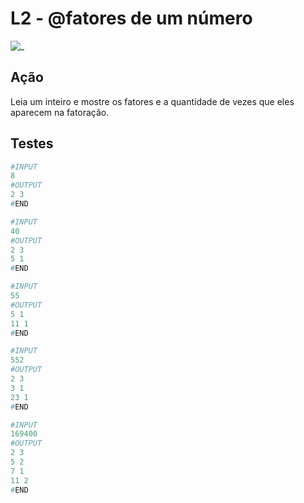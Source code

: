 # L2 - @fatores de um número

![_](https://raw.githubusercontent.com/qxcodefup/arcade/master/base/fatores/cover.jpg)

## Ação

Leia um inteiro e mostre os fatores e a quantidade de vezes que eles aparecem na fatoração.

## Testes

``` py
#INPUT
8
#OUTPUT
2 3
#END

#INPUT
40
#OUTPUT
2 3
5 1
#END

#INPUT
55
#OUTPUT
5 1
11 1
#END

#INPUT
552
#OUTPUT
2 3
3 1
23 1
#END

#INPUT
169400
#OUTPUT
2 3
5 2
7 1
11 2
#END

```

